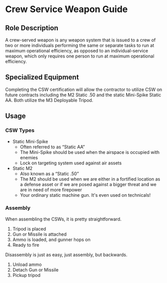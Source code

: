 # Crew Service Weapon Guide

## Role Description

A crew-served weapon is any weapon system that is issued to a crew of two or more individuals performing the same or separate tasks to run at maximum operational efficiency, as opposed to an individual-service weapon, which only requires one person to run at maximum operational efficiency.

## Specialized Equipment

Completing the CSW certification will allow the contractor to utilize CSW on future contracts including the M2 Static .50 and the static Mini-Spike Static AA. Both utilize the M3 Deployable Tripod.

## Usage

### CSW Types
- Static Mini-Spike
  - Often referred to as “Static AA”
  - The Mini-Spike should be used when the airspace is occupied with enemies
  - Lock on targeting system used against air assets
- Static M2
  - Also known as a “Static .50”
  - The M2 should be used when we are either in a fortified location as a defense asset or if we are posed against a bigger threat and we are in need of more firepower
  - Your ordinary static machine gun. It's even used on technicals!


### Assembly

When assembling the CSWs, it is pretty straightforward.

1. Tripod is placed
2. Gun or Missile is attached
3. Ammo is loaded, and gunner hops on
4. Ready to fire

Disassembly is just as easy, just assembly, but backwards.

1. Unload ammo
2. Detach Gun or Missile
3. Pickup tripod
